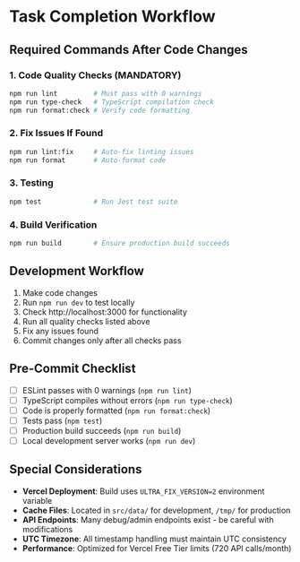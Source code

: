 # Task Completion Workflow

## Required Commands After Code Changes

### 1. Code Quality Checks (MANDATORY)
```bash
npm run lint         # Must pass with 0 warnings
npm run type-check   # TypeScript compilation check
npm run format:check # Verify code formatting
```

### 2. Fix Issues If Found
```bash
npm run lint:fix     # Auto-fix linting issues
npm run format       # Auto-format code
```

### 3. Testing
```bash
npm test             # Run Jest test suite
```

### 4. Build Verification
```bash
npm run build        # Ensure production build succeeds
```

## Development Workflow
1. Make code changes
2. Run `npm run dev` to test locally
3. Check http://localhost:3000 for functionality
4. Run all quality checks listed above
5. Fix any issues found
6. Commit changes only after all checks pass

## Pre-Commit Checklist
- [ ] ESLint passes with 0 warnings (`npm run lint`)
- [ ] TypeScript compiles without errors (`npm run type-check`)
- [ ] Code is properly formatted (`npm run format:check`)
- [ ] Tests pass (`npm test`)
- [ ] Production build succeeds (`npm run build`)
- [ ] Local development server works (`npm run dev`)

## Special Considerations
- **Vercel Deployment**: Build uses `ULTRA_FIX_VERSION=2` environment variable
- **Cache Files**: Located in `src/data/` for development, `/tmp/` for production
- **API Endpoints**: Many debug/admin endpoints exist - be careful with modifications
- **UTC Timezone**: All timestamp handling must maintain UTC consistency
- **Performance**: Optimized for Vercel Free Tier limits (720 API calls/month)